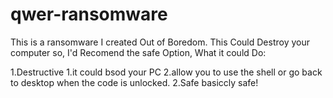 # qwer-ransomware
This is a ransomware I created Out of Boredom.
This Could Destroy your computer so, I'd Recomend the safe Option,
What it could Do:

1.Destructive
 1.it could bsod your PC
 2.allow you to use the shell or go back to desktop when the code is unlocked.
2.Safe
 basiccly safe!

